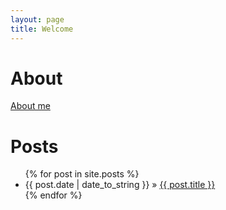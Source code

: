 ```yaml
---
layout: page
title: Welcome
---
```


<h1>
  About
</h1>
<a href="/about.html">About me</a>
<h1>
  Posts
</h1>

<ul class="posts">
  {% for post in site.posts %}
    <li><span>{{ post.date | date_to_string }}</span> &raquo; <a href="{{ BASE_PATH }}{{ post.url }}">{{ post.title }}</a></li>
  {% endfor %}
</ul>




